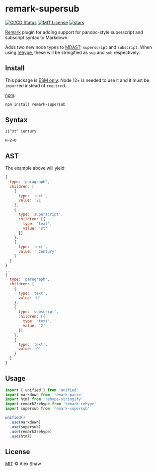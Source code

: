 # remark-supersub

[![CI/CD Status](https://github.com/Symbitic/remark-plugins/workflows/main/badge.svg)](https://github.com/Symbitic/remark-plugins/actions)
[![MIT License](https://img.shields.io/github/license/Symbitic/remark-plugins)](https://github.com/Symbitic/remark-plugins/blob/master/LICENSE.md)
[![stars](https://img.shields.io/github/stars/Symbitic/remark-plugins.svg)](https://github.com/Symbitic/remark-plugins)

[Remark](https://remark.js.org/) plugin for adding support for pandoc-style superscript and subscript syntax to Markdown.

Adds two new node types to [MDAST](https://github.com/syntax-tree/mdast): `superscript` and `subscript`.
When using [rehype](https://github.com/rehypejs/rehype), these will be stringified as `sup` and `sub` respectively.

## Install

This package is [ESM only](https://gist.github.com/sindresorhus/a39789f98801d908bbc7ff3ecc99d99c):
Node 12+ is needed to use it and it must be `import`ed instead of `require`d.

[npm](https://docs.npmjs.com/cli/install):

```sh
npm install remark-supersub
```

## Syntax

```markdown
21^st^ Century

H~2~O
```

## AST

The example above will yield:

```javascript
{
  type: 'paragraph',
  children: [
    {
      type: 'text',
      value: '21'
    },
    {
      type: 'superscript',
      children: [{
        type: 'text',
        value: 'st'
      }]
    },
    {
      type: 'text',
      value: ' Century'
    }
  ]
}
...
{
  type: 'paragraph',
  children: [
    {
      type: 'text',
      value: 'H'
    },
    {
      type: 'subscript',
      children: [{
        type: 'text',
        value: '2'
      }]
    },
    {
      type: 'text',
      value: 'O'
    }
  ]
}
```

## Usage

```javascript
import { unified } from 'unified'
import markdown from 'remark-parse'
import html from 'rehype-stringify'
import remark2rehype from 'remark-rehype'
import supersub from 'remark-supersub'

unified()
  .use(markdown)
  .use(supersub)
  .use(remark2rehype)
  .use(html)
```

## License

[MIT](LICENSE.md) © Alex Shaw
